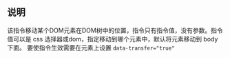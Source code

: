## 说明

该指令移动某个DOM元素在DOM树中的位置，指令只有指令值，没有参数。指令值可以是 css 选择器或dom，指定移动到哪个元素中，默认将元素移动到 body 下面。
要使指令生效需要在元素上设置 `data-transfer="true"`
